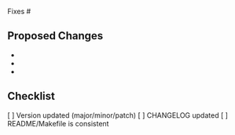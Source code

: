 Fixes #

## Proposed Changes

  -
  -
  -

## Checklist

[ ] Version updated (major/minor/patch)
[ ] CHANGELOG updated
[ ] README/Makefile is consistent
